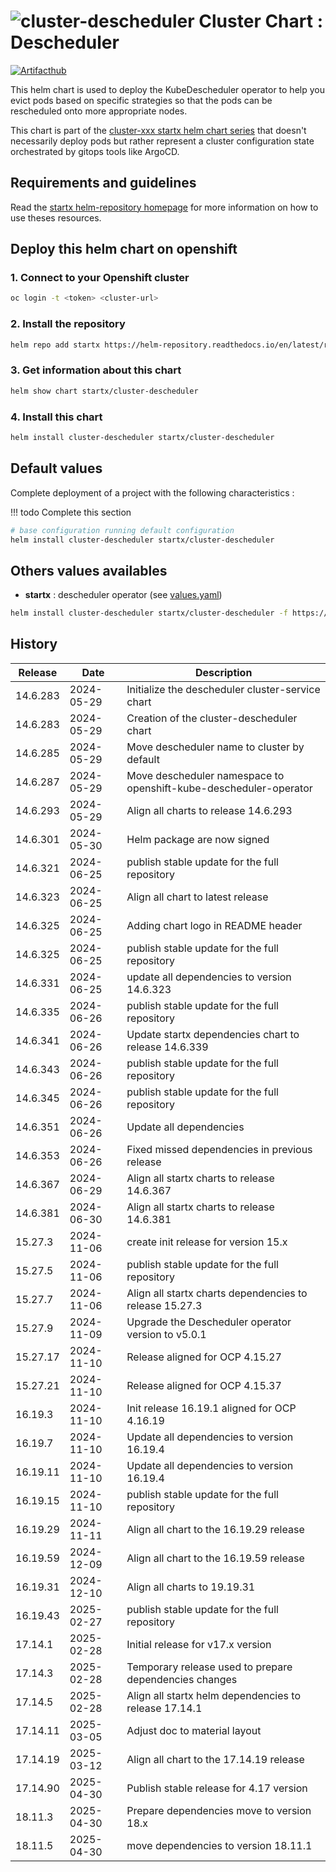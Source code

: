 # ![cluster-descheduler](https://helm-repository.readthedocs.io/en/latest/img/cluster-descheduler.svg "Cluster Chart : Descheduler") Cluster Chart : Descheduler
[![Artifacthub](https://img.shields.io/badge/ArtifactHub-STARTX_cluster--descheduler-8A2BE2.svg)](https://artifacthub.io/packages/search?ts_query_web=cluster+descheduler+startx)

This helm chart is used to deploy the KubeDescheduler operator to help you evict pods based on specific strategies so that the pods can be rescheduled onto more appropriate nodes.

This chart is part of the [cluster-xxx startx helm chart series](https://helm-repository.readthedocs.io#cluster-helm-charts) that doesn't necessarily deploy pods but rather represent a cluster configuration state orchestrated by gitops tools like ArgoCD.

## Requirements and guidelines

Read the [startx helm-repository homepage](https://helm-repository.readthedocs.io) for
more information on how to use theses resources.

## Deploy this helm chart on openshift

### 1. Connect to your Openshift cluster

```bash
oc login -t <token> <cluster-url>
```

### 2. Install the repository

```bash
helm repo add startx https://helm-repository.readthedocs.io/en/latest/repos/stable/
```

### 3. Get information about this chart

```bash
helm show chart startx/cluster-descheduler
```

### 4. Install this chart

```bash
helm install cluster-descheduler startx/cluster-descheduler
```

## Default values

Complete deployment of a project with the following characteristics :

!!! todo
    Complete this section

```bash
# base configuration running default configuration
helm install cluster-descheduler startx/cluster-descheduler
```

## Others values availables

- **startx** : descheduler operator (see [values.yaml](https://raw.githubusercontent.com/startxfr/helm-repository/master/charts/cluster-descheduler/values-startx.yaml))

```bash
helm install cluster-descheduler startx/cluster-descheduler -f https://raw.githubusercontent.com/startxfr/helm-repository/master/charts/cluster-descheduler/values-startx.yaml
```

## History

| Release  | Date       | Description                                                       |
| -------- | ---------- | ----------------------------------------------------------------- |
| 14.6.283 | 2024-05-29 | Initialize the descheduler cluster-service chart                  |
| 14.6.283 | 2024-05-29 | Creation of the cluster-descheduler chart                         |
| 14.6.285 | 2024-05-29 | Move descheduler name to cluster by default                       |
| 14.6.287 | 2024-05-29 | Move descheduler namespace to openshift-kube-descheduler-operator |
| 14.6.293 | 2024-05-29 | Align all charts to release 14.6.293
| 14.6.301 | 2024-05-30 | Helm package are now signed
| 14.6.321 | 2024-06-25 | publish stable update for the full repository
| 14.6.323 | 2024-06-25 | Align all chart to latest release
| 14.6.325 | 2024-06-25 | Adding chart logo in README header
| 14.6.325 | 2024-06-25 | publish stable update for the full repository
| 14.6.331 | 2024-06-25 | update all dependencies to version 14.6.323
| 14.6.335 | 2024-06-26 | publish stable update for the full repository
| 14.6.341 | 2024-06-26 | Update startx dependencies chart to release 14.6.339
| 14.6.343 | 2024-06-26 | publish stable update for the full repository
| 14.6.345 | 2024-06-26 | publish stable update for the full repository
| 14.6.351 | 2024-06-26 | Update all dependencies
| 14.6.353 | 2024-06-26 | Fixed missed dependencies in previous release
| 14.6.367 | 2024-06-29 | Align all startx charts to release 14.6.367
| 14.6.381 | 2024-06-30 | Align all startx charts to release 14.6.381
| 15.27.3 | 2024-11-06 | create init release for version 15.x
| 15.27.5 | 2024-11-06 | publish stable update for the full repository
| 15.27.7 | 2024-11-06 | Align all startx charts dependencies to release 15.27.3
| 15.27.9 | 2024-11-09 | Upgrade the Descheduler operator version to v5.0.1
| 15.27.17 | 2024-11-10 | Release aligned for OCP 4.15.27
| 15.27.21 | 2024-11-10 | Release aligned for OCP 4.15.37
| 16.19.3 | 2024-11-10 | Init release 16.19.1 aligned for OCP 4.16.19
| 16.19.7 | 2024-11-10 | Update all dependencies to version 16.19.4
| 16.19.11 | 2024-11-10 | Update all dependencies to version 16.19.4
| 16.19.15 | 2024-11-10 | publish stable update for the full repository
| 16.19.29 | 2024-11-11 | Align all chart to the 16.19.29 release
| 16.19.59 | 2024-12-09 | Align all chart to the 16.19.59 release
| 16.19.31 | 2024-12-10 | Align all charts to 19.19.31
| 16.19.43 | 2025-02-27 | publish stable update for the full repository
| 17.14.1 | 2025-02-28 | Initial release for v17.x version
| 17.14.3 | 2025-02-28 | Temporary release used to prepare dependencies changes
| 17.14.5 | 2025-02-28 | Align all startx helm dependencies to release 17.14.1
| 17.14.11 | 2025-03-05 | Adjust doc to material layout
| 17.14.19 | 2025-03-12 | Align all chart to the 17.14.19 release
| 17.14.90 | 2025-04-30 | Publish stable release for 4.17 version
| 18.11.3 | 2025-04-30 | Prepare dependencies move to version 18.x
| 18.11.5 | 2025-04-30 | move dependencies to version 18.11.1
